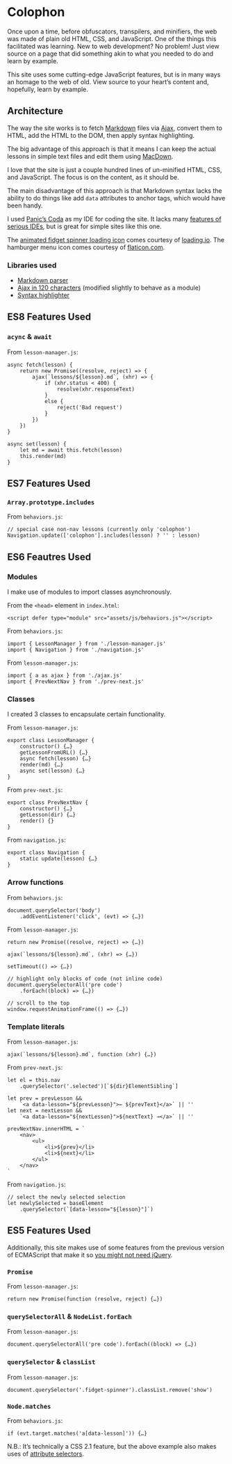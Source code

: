 # Colophon

Once upon a time, before obfuscators, transpilers, and minifiers, the web was made of plain old HTML, CSS, and JavaScript. One of the things this facilitated was learning. New to web development? No problem! Just view source on a page that did something akin to what you needed to do and learn by example.

This site uses some cutting-edge JavaScript features, but is in many ways an homage to the web of old. View source to your heart’s content and, hopefully, learn by example.

## Architecture

The way the site works is to fetch [Markdown](https://daringfireball.net/projects/markdown/syntax) files via [Ajax](http://adaptivepath.org/ideas/ajax-new-approach-web-applications/), convert them to HTML, add the HTML to the DOM, then apply syntax highlighting.

The big advantage of this approach is that it means I can keep the actual lessons in simple text files and edit them using [MacDown](http://macdown.uranusjr.com).

I love that the site is just a couple hundred lines of un-minified HTML, CSS, and JavaScript. The focus is on the content, as it should be.

The main disadvantage of this approach is that Markdown syntax lacks the ability to do things like add `data` attributes to anchor tags, which would have been handy.

I used [Panic’s Coda](https://panic.com/coda/) as my IDE for coding the site. It lacks many [features of serious IDEs](https://www.jetbrains.com/webstorm/features/), but is great for simple sites like this one.

The [animated fidget spinner loading icon](https://loading.io/spinner/fidget-spinner/-fidget-spinner) comes courtesy of [loading.io](https://loading.io). The hamburger menu icon comes courtesy of [flaticon.com](https://www.flaticon.com/free-icon/burger_597935).

### Libraries used

- [Markdown parser](https://github.com/cadorn/markdown-js)
- [Ajax in 120 characters](https://gist.github.com/segdeha/5601610) (modified slightly to behave as a module)
- [Syntax highlighter](https://highlightjs.org/)

## ES8 Features Used

### `acync` & `await`

From `lesson-manager.js`:

    async fetch(lesson) {
        return new Promise((resolve, reject) => {
            ajax(`lessons/${lesson}.md`, (xhr) => {
                if (xhr.status < 400) {
                    resolve(xhr.responseText)
                }
                else {
                    reject('Bad request')
                }
            })
        })
    }

    async set(lesson) {
        let md = await this.fetch(lesson)
        this.render(md)
    }

## ES7 Features Used

### `Array.prototype.includes`

From `behaviors.js`:

    // special case non-nav lessons (currently only 'colophon')
    Navigation.update(['colophon'].includes(lesson) ? '' : lesson)

## ES6 Feautres Used

### Modules

I make use of modules to import classes asynchronously.

From the `<head>` element in `index.html`:

    <script defer type="module" src="assets/js/behaviors.js"></script>

From `behaviors.js`:

    import { LessonManager } from './lesson-manager.js'
    import { Navigation } from './navigation.js'

From `lesson-manager.js`:

    import { a as ajax } from './ajax.js'
    import { PrevNextNav } from './prev-next.js'

### Classes

I created 3 classes to encapsulate certain functionality.

From `lesson-manager.js`:

    export class LessonManager {
        constructor() {…}
        getLessonFromURL() {…}
        async fetch(lesson) {…}
        render(md) {…}
        async set(lesson) {…}
    }

From `prev-next.js`:

    export class PrevNextNav {
        constructor() {…}
        getLesson(dir) {…}
        render() {}
    }

From `navigation.js`:

    export class Navigation {
        static update(lesson) {…}
    }

### Arrow functions

From `behaviors.js`:

    document.querySelector('body')
        .addEventListener('click', (evt) => {…})

From `lesson-manager.js`:

    return new Promise((resolve, reject) => {…})

    ajax(`lessons/${lesson}.md`, (xhr) => {…})

    setTimeout(() => {…})

    // highlight only blocks of code (not inline code)
    document.querySelectorAll('pre code')
        .forEach((block) => {…})

    // scroll to the top
    window.requestAnimationFrame(() => {…})

### Template literals

From `lesson-manager.js`:

    ajax(`lessons/${lesson}.md`, function (xhr) {…})

From `prev-next.js`:

    let el = this.nav
        .querySelector('.selected')[`${dir}ElementSibling`]

    let prev = prevLesson &&
        `<a data-lesson="${prevLesson}">← ${prevText}</a>` || ''
    let next = nextLesson &&
        `<a data-lesson="${nextLesson}">${nextText} →</a>` || ''

    prevNextNav.innerHTML = `
        <nav>
            <ul>
                <li>${prev}</li>
                <li>${next}</li>
            </ul>
        </nav>
    `

From `navigation.js`:

    // select the newly selected selection
    let newlySelected = baseElement
        .querySelector(`[data-lesson="${lesson}"]`)

## ES5 Features Used

Additionally, this site makes use of some features from the previous version of ECMAScript that make it so [you might not need jQuery](http://youmightnotneedjquery.com/).

### `Promise`

From `lesson-manager.js`:

    return new Promise(function (resolve, reject) {…})

### `querySelectorAll` & `NodeList.forEach`

From `lesson-manager.js`:

    document.querySelectorAll('pre code').forEach((block) => {…})

### `querySelector` & `classList`

From `lesson-manager.js`:

    document.querySelector('.fidget-spinner').classList.remove('show')

### `Node.matches`

From `behaviors.js`:

    if (evt.target.matches('a[data-lesson]')) {…}

N.B.: It’s technically a CSS 2.1 feature, but the above example also makes uses of [attribute selectors](https://developer.mozilla.org/en-US/docs/Web/CSS/Attribute_selectors).
